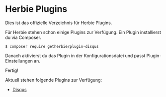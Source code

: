 Herbie Plugins
==============

Dies ist das offizielle Verzeichnis für Herbie Plugins.

Für Herbie stehen schon einige Plugins zur Verfügung. Ein Plugin installierst du via Composer.

    $ composer require getherbie/plugin-disqus
    
Danach aktivierst du das Plugin in der Konfigurationsdatei und passt Plugin-Einstellungen an.

Fertig!

Aktuell stehen folgende Plugins zur Verfügung:

* [Disqus](disqus)

